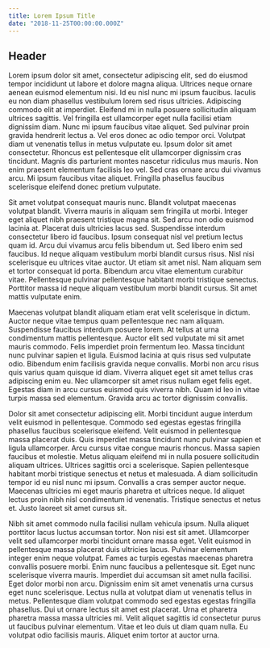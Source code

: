 ```yaml
---
title: Lorem Ipsum Title
date: "2018-11-25T00:00:00.000Z"
---
```


## Header

Lorem ipsum dolor sit amet, consectetur adipiscing elit, sed do eiusmod tempor incididunt ut labore et dolore magna aliqua. Ultrices neque ornare aenean euismod elementum nisi. Id eu nisl nunc mi ipsum faucibus. Iaculis eu non diam phasellus vestibulum lorem sed risus ultricies. Adipiscing commodo elit at imperdiet. Eleifend mi in nulla posuere sollicitudin aliquam ultrices sagittis. Vel fringilla est ullamcorper eget nulla facilisi etiam dignissim diam. Nunc mi ipsum faucibus vitae aliquet. Sed pulvinar proin gravida hendrerit lectus a. Vel eros donec ac odio tempor orci. Volutpat diam ut venenatis tellus in metus vulputate eu. Ipsum dolor sit amet consectetur. Rhoncus est pellentesque elit ullamcorper dignissim cras tincidunt. Magnis dis parturient montes nascetur ridiculus mus mauris. Non enim praesent elementum facilisis leo vel. Sed cras ornare arcu dui vivamus arcu. Mi ipsum faucibus vitae aliquet. Fringilla phasellus faucibus scelerisque eleifend donec pretium vulputate.

Sit amet volutpat consequat mauris nunc. Blandit volutpat maecenas volutpat blandit. Viverra mauris in aliquam sem fringilla ut morbi. Integer eget aliquet nibh praesent tristique magna sit. Sed arcu non odio euismod lacinia at. Placerat duis ultricies lacus sed. Suspendisse interdum consectetur libero id faucibus. Ipsum consequat nisl vel pretium lectus quam id. Arcu dui vivamus arcu felis bibendum ut. Sed libero enim sed faucibus. Id neque aliquam vestibulum morbi blandit cursus risus. Nisl nisi scelerisque eu ultrices vitae auctor. Ut etiam sit amet nisl. Nam aliquam sem et tortor consequat id porta. Bibendum arcu vitae elementum curabitur vitae. Pellentesque pulvinar pellentesque habitant morbi tristique senectus. Porttitor massa id neque aliquam vestibulum morbi blandit cursus. Sit amet mattis vulputate enim.

Maecenas volutpat blandit aliquam etiam erat velit scelerisque in dictum. Auctor neque vitae tempus quam pellentesque nec nam aliquam. Suspendisse faucibus interdum posuere lorem. At tellus at urna condimentum mattis pellentesque. Auctor elit sed vulputate mi sit amet mauris commodo. Felis imperdiet proin fermentum leo. Massa tincidunt nunc pulvinar sapien et ligula. Euismod lacinia at quis risus sed vulputate odio. Bibendum enim facilisis gravida neque convallis. Morbi non arcu risus quis varius quam quisque id diam. Viverra aliquet eget sit amet tellus cras adipiscing enim eu. Nec ullamcorper sit amet risus nullam eget felis eget. Egestas diam in arcu cursus euismod quis viverra nibh. Quam id leo in vitae turpis massa sed elementum. Gravida arcu ac tortor dignissim convallis.

Dolor sit amet consectetur adipiscing elit. Morbi tincidunt augue interdum velit euismod in pellentesque. Commodo sed egestas egestas fringilla phasellus faucibus scelerisque eleifend. Velit euismod in pellentesque massa placerat duis. Quis imperdiet massa tincidunt nunc pulvinar sapien et ligula ullamcorper. Arcu cursus vitae congue mauris rhoncus. Massa sapien faucibus et molestie. Metus aliquam eleifend mi in nulla posuere sollicitudin aliquam ultrices. Ultrices sagittis orci a scelerisque. Sapien pellentesque habitant morbi tristique senectus et netus et malesuada. A diam sollicitudin tempor id eu nisl nunc mi ipsum. Convallis a cras semper auctor neque. Maecenas ultricies mi eget mauris pharetra et ultrices neque. Id aliquet lectus proin nibh nisl condimentum id venenatis. Tristique senectus et netus et. Justo laoreet sit amet cursus sit.

Nibh sit amet commodo nulla facilisi nullam vehicula ipsum. Nulla aliquet porttitor lacus luctus accumsan tortor. Non nisi est sit amet. Ullamcorper velit sed ullamcorper morbi tincidunt ornare massa eget. Velit euismod in pellentesque massa placerat duis ultricies lacus. Pulvinar elementum integer enim neque volutpat. Fames ac turpis egestas maecenas pharetra convallis posuere morbi. Enim nunc faucibus a pellentesque sit. Eget nunc scelerisque viverra mauris. Imperdiet dui accumsan sit amet nulla facilisi. Eget dolor morbi non arcu. Dignissim enim sit amet venenatis urna cursus eget nunc scelerisque. Lectus nulla at volutpat diam ut venenatis tellus in metus. Pellentesque diam volutpat commodo sed egestas egestas fringilla phasellus. Dui ut ornare lectus sit amet est placerat. Urna et pharetra pharetra massa massa ultricies mi. Velit aliquet sagittis id consectetur purus ut faucibus pulvinar elementum. Vitae et leo duis ut diam quam nulla. Eu volutpat odio facilisis mauris. Aliquet enim tortor at auctor urna.
